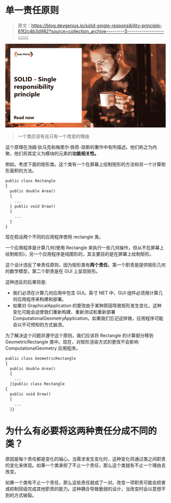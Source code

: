 # 单一责任原则

> 原文：<https://blog.devgenius.io/solid-single-responsibility-principle-61f2c4b3d982?source=collection_archive---------5----------------------->

![](img/5a2c0c16802c62820681c1842e1418c7.png)

> 一个类应该有且只有一个改变的理由

这个原理在汤姆·狄马克和梅里尔·佩奇-琼斯的著作中有所描述。他们称之为内聚，他们将其定义为模块的元素的**功能相关性。**

例如，考虑下面的矩形类。这个类有一个在屏幕上绘制矩形的方法和另一个计算矩形面积的方法。

```
public class Rectangle
{
  public double Area()
  {
    ...
  } public void Draw()
  {
    ...	
  }
}
```

现在假设两个不同的应用程序使用 rectangle 类。

一个应用程序是计算几何(使用 Rectangle 来执行一些几何操作，但从不在屏幕上绘制矩形)，另一个应用程序是纯图形的，其主要目的是在屏幕上绘制矩形。

这个设计违反了单责任原则，因为矩形类有**两个责任**。第一个职责是提供矩形几何的数学模型，第二个职责是在 GUI 上呈现矩形。

这种违反的后果将是:

*   我们必须在计算几何应用中包含 GUI。英寸 NET 中，GUI 组件必须用计算几何应用程序来构建和部署。
*   如果对 GraphicalApplication 的更改由于某种原因导致矩形发生变化，这种变化可能会迫使我们重新构建、重新测试和重新部署 ComputationalGeometryApplication。如果我们忘记这样做，应用程序可能会以不可预知的方式崩溃。

为了解决这个问题并遵守这个原则，我们应该将 Rectangle 的计算部分移到 GeometricRectangle 类中。现在，对矩形渲染方式的更改不会影响 ComputationalGeometry 应用程序。

```
public class GeometricRectangle
{
  public double Area()
  {
    ...
  }}public class Rectangle
{
  public void Draw()
  {
    ...	
  }}
```

# 为什么有必要将这两种责任分成不同的类？

原因是每个责任都是变化的轴心。当需求发生变化时，这种变化将通过类之间职责的变化来体现。如果一个类承担了不止一个责任，那么这个类就有不止一个理由去改变。

如果一个类有不止一个责任，那么这些责任就成了一对。改变一项职责可能会损害或抑制班级完成其他职责的能力。这种耦合导致脆弱的设计，当改变时会以意想不到的方式破裂。